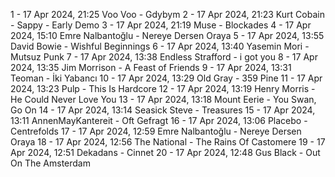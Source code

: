 1 - 17 Apr 2024, 21:25	Voo Voo - Gdybym
2 - 17 Apr 2024, 21:23	Kurt Cobain - Sappy - Early Demo
3 - 17 Apr 2024, 21:19	Muse - Blockades
4 - 17 Apr 2024, 15:10	Emre Nalbantoğlu - Nereye Dersen Oraya
5 - 17 Apr 2024, 13:55	David Bowie - Wishful Beginnings
6 - 17 Apr 2024, 13:40	Yasemin Mori - Mutsuz Punk
7 - 17 Apr 2024, 13:38	Endless Strafford - i got you
8 - 17 Apr 2024, 13:35	Jim Morrison - A Feast of Friends
9 - 17 Apr 2024, 13:31	Teoman - İki Yabancı
10 - 17 Apr 2024, 13:29	Old Gray - 359 Pine
11 - 17 Apr 2024, 13:23	Pulp - This Is Hardcore
12 - 17 Apr 2024, 13:19	Henry Morris - He Could Never Love You
13 - 17 Apr 2024, 13:18	Mount Eerie - You Swan, Go On
14 - 17 Apr 2024, 13:14	Seasick Steve - Treasures
15 - 17 Apr 2024, 13:11	AnnenMayKantereit - Oft Gefragt
16 - 17 Apr 2024, 13:06	Placebo - Centrefolds
17 - 17 Apr 2024, 12:59	Emre Nalbantoğlu - Nereye Dersen Oraya
18 - 17 Apr 2024, 12:56	The National - The Rains Of Castomere
19 - 17 Apr 2024, 12:51	Dekadans - Cinnet
20 - 17 Apr 2024, 12:48	Gus Black - Out On The Amsterdam
